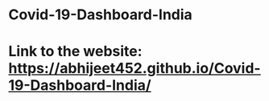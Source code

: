 # Covid-19-Dashboard-India 
# Link to the website: https://abhijeet452.github.io/Covid-19-Dashboard-India/
